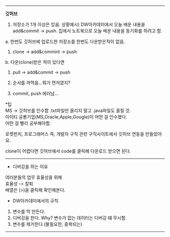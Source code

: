 ***
******깃허브******
1. 저장소가 1개 이상은 있음.
상황예시)
DW아카데미에서 오늘 배운 내용을 add&commit -> push.
집에서 노트북으로 오늘 배운 내용을 동기화를 하려고 함.

a. 한번도 깃허브에 업로드한 저장소를 한번도 다운받은적이 없음.
1. clone -> add&commint -> push

b. 다운(clone)받은 적이 있다면

1. pull -> add&commit -> push

1. 순서를 까먹음...뭐가 먼저였지?  
2. commit, push 에러남...

*팁  
MS -> 깃허브를 인수함 .txt파일만 올리지 말고 .java파일도 올릴 것.  
아이티 공룡기업(MS,Oracle,Apple,Google)이 어떤 걸 인수했다.  
어떤 걸 빨리 공부해야함.


로켓펀치, 프로그래머스 즉, 개발자 구직 관련 구직사이트에서 깃허브 연동을 만들었어요.


clone이 어렵다면 깃허브에서 code를 클릭해 다운로드 받으면 된다.
***

- 디버깅을 하는 이유

여러분들의 업무 효율성을 위해  
효율성 -> 칼퇴  
배열은 (>)을 클릭해 확인해본다.

- DW아카데미에서의 규칙
1. 변수를 막 만든다.
2. 디버깅을 한다.
    Why? 변수가 없는 데이터는 디버깅 떄 무시함.
3. 변수를 제거한다.(불필요한, 중복되는)
***
